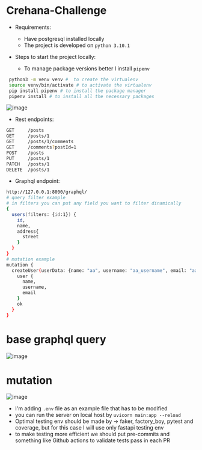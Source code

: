 # Crehana-Challenge

- Requirements:
  - Have postgresql installed locally
  - The project is developed on `python 3.10.1`
  

- Steps to start the project locally: 
  - To manage package versions better I install `pipenv`
```zsh
 python3 -m venv venv #  to create the virtualenv
 source venv/bin/activate # to activate the virtualenv
 pip install pipenv # to install the package manager
 pipenv install # to install all the necessary packages
```

![image](https://user-images.githubusercontent.com/27011395/164089387-6e9c992c-b588-46d1-8c3f-29be6fd70f5f.png)


- Rest endpoints:
```zsh
GET 	/posts
GET 	/posts/1
GET 	/posts/1/comments
GET 	/comments?postId=1
POST 	/posts
PUT 	/posts/1
PATCH 	/posts/1
DELETE 	/posts/1
```
- Graphql endpoint: 
```zsh
http://127.0.0.1:8000/graphql/ 
# query filter example
# in filters you can put any field you want to filter dinamically
{
  users(filters: {id:1}) {
    id,
    name,
    address{
      street
    }
  }
}
# mutation example
mutation {
  createUser(userData: {name: "aa", username: "aa_username", email: "aa_username"}) {
    user {
      name,
      username,
      email
    }
    ok
  }
}
```
# base graphql query
![image](https://user-images.githubusercontent.com/27011395/165715918-3e368185-37c2-4699-83d4-f99f228290f3.png)
# mutation 
![image](https://user-images.githubusercontent.com/27011395/165716084-4ca4986e-e39e-46c0-b716-760093de5a98.png)


- I'm adding `.env` file as an example file that has to be modified
- you can run the server on local host by `uvicorn main:app --reload`
- Optimal testing env should be made by -> faker, factory_boy, pytest and coverage, but for this case I will use only fastapi testing env
- to make testing more efficient we should put pre-commits and something like Github actions to validate tests pass in each PR